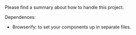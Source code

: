 Please find a summary about how to handle this project.

Dependences:
 - Browserify: to set your components up in separate files.
